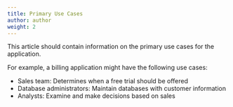 ```yaml
---
title: Primary Use Cases
author: author
weight: 2
---
```


This article should contain information on the primary use cases for the application.  

For example, a billing application might have the following use cases:

* Sales team: Determines when a free trial should be offered
* Database administrators: Maintain databases with customer information
* Analysts: Examine and make decisions based on sales
